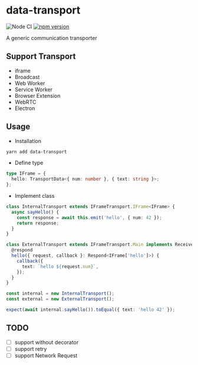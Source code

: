 # data-transport

![Node CI](https://github.com/unadlib/data-transport/workflows/Node%20CI/badge.svg)
[![npm version](https://badge.fury.io/js/data-transport.svg)](http://badge.fury.io/js/data-transport)

A generic communication transporter

## Support Transport

- iframe
- Broadcast
- Web Worker
- Service Worker
- Browser Extension
- WebRTC
- Electron

## Usage

- Installation

```sh
yarn add data-transport
```

- Define type

```ts
type IFrame = {
  hello: TransportData<{ num: number }, { text: string }>;
};
```

- Implement class

```ts
class InternalTransport extends IFrameTransport.IFrame<IFrame> {
  async sayHello() {
    const response = await this.emit('hello', { num: 42 });
    return response;
  }
}

class ExternalTransport extends IFrameTransport.Main implements Receiver<IFrame> {
  @respond
  hello({ request, callback }: Respond<IFrame['hello']>) {
    callback({
      text: `hello ${request.num}`,
    });
  }
}

const internal = new InternalTransport();
const external = new ExternalTransport();

expect(await internal.sayHello()).toEqual({ text: 'hello 42' });
```

## TODO

- [ ] support without decorator
- [ ] support retry
- [ ] support Network Request
